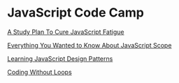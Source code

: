 # JavaScript Code Camp

[A Study Plan To Cure JavaScript Fatigue](https://medium.freecodecamp.com/a-study-plan-to-cure-javascript-fatigue-8ad3a54f2eb1#.axt48tj2l)

[Everything You Wanted to Know About JavaScript Scope](https://toddmotto.com/everything-you-wanted-to-know-about-javascript-scope/)

[Learning JavaScript Design Patterns](https://addyosmani.com/resources/essentialjsdesignpatterns/book/)

[Coding Without Loops](http://www.codereadability.com/coding-without-loops/)
